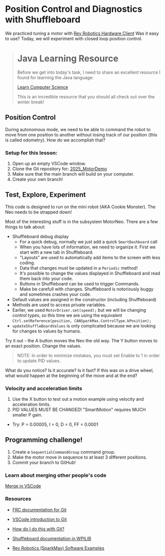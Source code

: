 # Position Control and Diagnostics with Shuffleboard

We practiced tuning a motor with [Rev Robotics Hardware Client](https://docs.revrobotics.com/rev-hardware-client) Was it easy to use? Today, we will experiment with closed loop position control.

> # Java Learning Resource
>
> Before we get into today's task, I need to share an excellent resource I found for learning the Java language:
>
> [Learn Computer Science](https://www.learncs.online)
>
> This is an incredible resource that you should all check out over the winter break!

## Position Control

During autonomous mode, we need to be able to command the robot to move from one position to another without losing track of our position (this is called odometry).  How do we accomplish that?

### Setup for this lesson:
1. Open up an empty VSCode window.
2. Clone the Git repository for: [2025_MotorDemo](https://github.com/FRC-Team8744/2025_MotorDemo)
3. Make sure that the main branch will build on your computer.
4. Create your own branch!

## Test, Explore, Experiment

This code is designed to run on the mini robot (AKA Cookie Monster).  The Neo needs to be strapped down!

Most of the interesting stuff is in the subsystem MotorNeo.  There are a few things to talk about:
* Shuffleboard debug display
  - For a quick debug, normally we just add a quick `SmartDashboard` call
  - When you have lots of information, we need to organize it.  First we start with a new tab in Shuffleboard.
  - "Layouts" are used to automatically add items to the screen with less coding.
  - Data that changes must be updated in a `Periodic` method!
  - It's possible to change the values displayed in Shuffleboard and read them back into your code.
  - Buttons in Shuffleboard can be used to trigger Commands.
  - Make be carefull with changes.  Shuffleboard is notoriously buggy and sometimes crashes your code.
* Default values are assigned in the constructor (including Shuffleboard)
* Methods are used to access private variables.
* Earlier, we used `MotorDriver.set(speed);` but we will be changing control types, so this time we are using the equivalent `Ctrl.setReference(position, CANSparkMax.ControlType.kPosition);`
* `updateShuffleBoardValues` is only complicated because we are looking for changes to values by humans.

Try it out - the A button moves the Neo the old way.  The Y button moves to an exact position.  Change the values.

> NOTE: In order to minimize mistakes, you must set Enable to 1 in order to update PID values.

What do you notice?  Is it accurate?  Is it fast?  If this was on a drive wheel, what would happen at the beginning of the move and at the end?

### Velocity and acceleration limits
1. Use the X button to test out a motion example using velocity and acceleration limits.
2. PID VALUES MUST BE CHANGED! "SmartMotion" requires MUCH smaller P gain.
  * Try: P = 0.00005, I = 0, D = 0, FF = 0.0001

## Programming challenge!
1. Create a `SequentialCommandGroup` command group.
2. Make the motor move in sequence to at least 3 different positions.
3. Commit your branch to GitHub!

### Learn about merging other people's code
[Merge in VSCode](https://www.youtube.com/watch?v=HosPml1qkrg)

### Resources
* [FRC documentation for Git](https://docs.wpilib.org/en/stable/docs/software/basic-programming/git-getting-started.html)
* [VSCode introduction to Git](https://code.visualstudio.com/docs/sourcecontrol/overview)
* [How do I do this with Git?](https://github.com/k88hudson/git-flight-rules/blob/master/README.md)

* [Shuffleboard documentation in WPILIB](https://docs.wpilib.org/en/stable/docs/software/dashboards/shuffleboard/index.html)
* [Rev Robotics (SparkMax) Software Examples](https://github.com/REVrobotics/SPARK-MAX-Examples/tree/master/Java)

